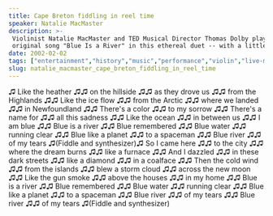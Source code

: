 ```yaml
---
title: Cape Breton fiddling in reel time
speaker: Natalie MacMaster
description: >-
 Violinist Natalie MacMaster and TED Musical Director Thomas Dolby play Dolby's
 original song "Blue Is a River" in this ethereal duet -- with a little dancing.
date: 2002-02-02
tags: ["entertainment","history","music","performance","violin","live-music"]
slug: natalie_macmaster_cape_breton_fiddling_in_reel_time
---
```


♫ Like the heather ♫♫ on the hillside ♫♫ as they drove us ♫♫ from the Highlands ♫♫ Like
the ice flow ♫♫ from the Arctic ♫♫ where we landed ♫♫ in Newfoundland ♫♫ There's a color
♫♫ to my sorrow ♫♫ There's a name for ♫♫ all this sadness ♫♫ Like the ocean ♫♫ in between
us ♫♫ I am blue ♫♫ Blue is a river ♫♫ Blue remembered ♫♫ Blue water ♫♫ running clear ♫♫
Blue like a planet ♫♫ to a spaceman ♫♫ Blue river ♫♫ of my tears ♫(Fiddle and
synthesizer)♫ So I came here ♫♫ to the city ♫♫ where the dream burns ♫♫ like a furnace ♫♫
And I dazzled ♫♫ in these dark streets ♫♫ like a diamond ♫♫ in a coalface ♫♫ Then the cold
wind ♫♫ from the islands ♫♫ blew a storm cloud ♫♫ across the new moon ♫♫ Like the gun
smoke ♫♫ above the houses ♫♫ in my home ♫♫ Blue is a river ♫♫ Blue remembered ♫♫ Blue
water ♫♫ running clear ♫♫ Blue like a planet ♫♫ to a spaceman ♫♫ Blue river ♫♫ of my tears
♫♫ Blue river ♫♫ of my tears ♫(Fiddle and synthesizer)

<!--
ad_duration=3.33
comment_count=72
event="TED2002"
external_start_time=0
intro_duration=11.82
is_subtitle_required="False"
is_talk_featured="True"
language="en"
language_swap="False"
native_language="en"
number_of_related_talks=6
number_of_speakers=2
number_of_subtitled_videos=29
number_of_tags=6
number_of_talk_download_languages=31
number_of_talk_more_resources=0
number_of_talk_recommendations=0
number_of_talks_take_actions=0
post_ad_duration=0.83
published_timestamp="2007-05-01 17:31:00"
recording_date="2002-02-02"
speaker_description="Fiddler"
speaker_id=102
speaker_is_published=1
speaker_name="Natalie MacMaster"
talk_id=117
talk_name="Cape Breton fiddling in reel time"
talks_tags=["entertainment","history","music","performance","violin","live-music"]
url_photo_speaker="https://pe.tedcdn.com/images/ted/7085_254x191.jpg"
url_photo_talk="https://pe.tedcdn.com/images/ted/7087_480x360.jpg"
url_webpage="https://www.ted.com/talks/natalie_macmaster_cape_breton_fiddling_in_reel_time"
video_type_name="TED Stage Talk"
-->